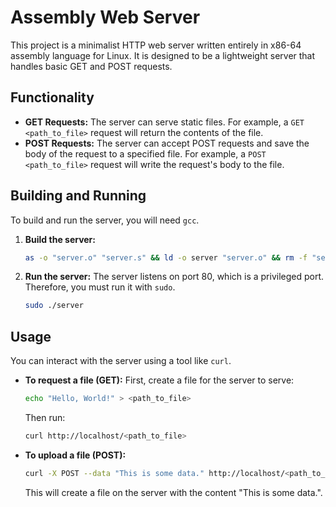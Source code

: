 # Assembly Web Server

This project is a minimalist HTTP web server written entirely in x86-64 assembly language for Linux. It is designed to be a lightweight server that handles basic GET and POST requests.

## Functionality

*   **GET Requests:** The server can serve static files. For example, a `GET <path_to_file>` request will return the contents of the file.
*   **POST Requests:** The server can accept POST requests and save the body of the request to a specified file. For example, a `POST <path_to_file>` request will write the request's body to the file.

## Building and Running

To build and run the server, you will need `gcc`.

1.  **Build the server:**
    ```bash
    as -o "server.o" "server.s" && ld -o server "server.o" && rm -f "server.o"
    ```

2.  **Run the server:**
    The server listens on port 80, which is a privileged port. Therefore, you must run it with `sudo`.
    ```bash
    sudo ./server
    ```

## Usage

You can interact with the server using a tool like `curl`.

*   **To request a file (GET):**
    First, create a file for the server to serve:
    ```bash
    echo "Hello, World!" > <path_to_file>
    ```
    Then run:
    ```bash
    curl http://localhost/<path_to_file>
    ```

*   **To upload a file (POST):**
    ```bash
    curl -X POST --data "This is some data." http://localhost/<path_to_file>
    ```
    This will create a file on the server with the content "This is some data.".
